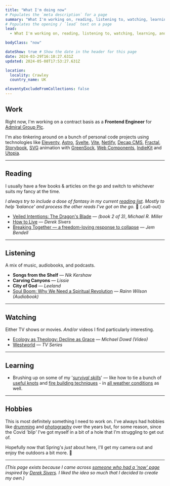 ```yaml
---
title: "What I'm doing now"
# Populates the `meta description` for a page
summary: "What I'm working on, reading, listening to, watching, learning, and some hobbies I'm enjoying at the moment."
# Populates the opening / `lead` text on a page
lead:
  - What I'm working on, reading, listening to, watching, learning, and some hobbies I'm enjoying at the moment.

bodyClass: "now"

dateShow: true # Show the date in the header for this page
date: 2024-03-29T16:10:27.631Z
updated: 2024-05-08T17:53:27.631Z

location:
  locality: Crawley
  country_name: UK

eleventyExcludeFromCollections: false
---
```


## Work

Right now, I'm working on a contract basis as a **Frontend Engineer** for [Admiral Group Plc](https://www.admiralgroup.co.uk/).

I'm also tinkering around on a bunch of personal code projects using technologies like [Eleventy](https://www.11ty.io/), [Astro](https://astro.build/), [Svelte](https://svelte.dev/), [Vite](https://vitejs.dev/), [Netlify](https://www.netlify.com/), [Decap CMS](https://decapcms.org/), [Fractal](https://fractal.build/), [Storybook](https://storybook.js.org/), [SVG](https://developer.mozilla.org/en-US/docs/Web/SVG) animation with [GreenSock](https://greensock.com/), [Web Components](https://developer.mozilla.org/en-US/docs/Web/Web_Components), [IndieKit](https://getindiekit.com/) and [Utopia](https://utopia.fyi/).

---

## Reading

I usually have a few books & articles on the go and switch to whichever suits my fancy at the time.

*I always try to include a dose of fantasy in my current [reading list](/reading). Mostly to help 'balance' and process the other reads I've got on the go.* 😬 {.call-out}

* [Veiled Intentions: The Dragon's Blade](https://www.michaelrmiller.co.uk/veiledintentions) &mdash; *(book 2 of 3)*, *Michael R. Miller*
* [How to Live](https://sive.rs/h) &mdash; *Derek Sivers*
* [Breaking Together &mdash; a freedom-loving response to collapse](https://jembendell.com/2023/04/08/breaking-together-a-freedom-loving-response-to-collapse/) &mdash; *Jem Bendell*

---

## Listening

A mix of music, audiobooks, and podcasts.

* **Songs from the Shelf** &mdash; *Nik Kershaw*
* **Carving Canyons** &mdash; *Lissie*
* **City of God** &mdash; *Leeland*
* [Soul Boom: Why We Need a Spiritual Revolution](https://open.spotify.com/show/0FAngrGVoxWD23qQCWgpFz?si=a51c0e4e16d3439e) &mdash; *Rainn Wilson (Audiobook)*

---

## Watching

Either TV shows or movies. *And/or* videos I find particularly interesting.

* [Ecology as Theology: Decline as Grace](https://youtu.be/SQYrkhAuJH0) &mdash; *Michael Dowd (Video)*
* [Westworld](https://www.imdb.com/title/tt0475784/) &mdash; *TV Series*

---

## Learning

* Brushing up on some of my '*[survival skills](https://youtu.be/BFheNvvJGoQ)*' &mdash; like how to tie a bunch of [useful knots](https://youtu.be/kA48yzKYp3Q) and [fire building techniques](https://youtu.be/7v4twfXG2uY) - in [all weather conditions](https://youtu.be/QiYlEyvDbco) as well.

---

## Hobbies

This is most definitely something I need to work on. I've always had hobbies like [drumming](/photos/2016-11-22/photo_201611222058) and [photography](/photos) over the years but, for some reason, since the Covid *'blip'* I've got myself in a bit of a hole that I'm struggling to get out of.

Hopefully now that Spring's *just* about here, I'll get my camera out and enjoy the outdoors a bit more. 🙂

---

<footer>
  <em>(This page exists because I came across <a href="https://nownownow.com/">someone who had a 'now' page</a> inspired by <a href="https://sivers.org/now">Derek Sivers</a>. I liked the idea so much that I decided to create my own.)</em>
</footer>
